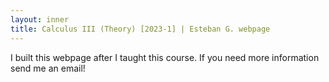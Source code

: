 ```yaml
---
layout: inner
title: Calculus III (Theory) [2023-1] | Esteban G. webpage
---
```


<p>I built this webpage after I taught this course. If you need more information send me an email!</p>

